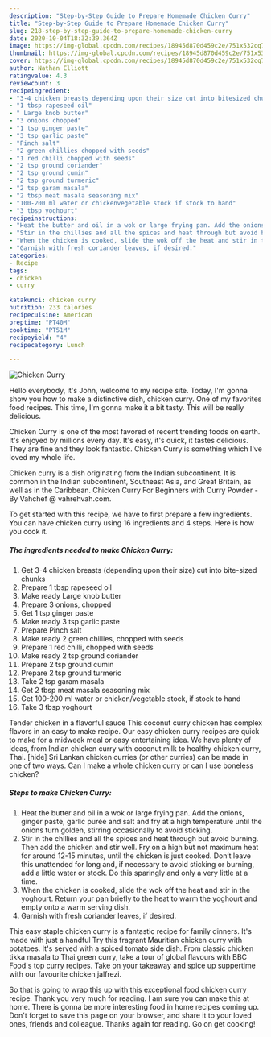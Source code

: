 ```yaml
---
description: "Step-by-Step Guide to Prepare Homemade Chicken Curry"
title: "Step-by-Step Guide to Prepare Homemade Chicken Curry"
slug: 218-step-by-step-guide-to-prepare-homemade-chicken-curry
date: 2020-10-04T18:32:39.364Z
image: https://img-global.cpcdn.com/recipes/18945d870d459c2e/751x532cq70/chicken-curry-recipe-main-photo.jpg
thumbnail: https://img-global.cpcdn.com/recipes/18945d870d459c2e/751x532cq70/chicken-curry-recipe-main-photo.jpg
cover: https://img-global.cpcdn.com/recipes/18945d870d459c2e/751x532cq70/chicken-curry-recipe-main-photo.jpg
author: Nathan Elliott
ratingvalue: 4.3
reviewcount: 3
recipeingredient:
- "3-4 chicken breasts depending upon their size cut into bitesized chunks"
- "1 tbsp rapeseed oil"
- " Large knob butter"
- "3 onions chopped"
- "1 tsp ginger paste"
- "3 tsp garlic paste"
- "Pinch salt"
- "2 green chillies chopped with seeds"
- "1 red chilli chopped with seeds"
- "2 tsp ground coriander"
- "2 tsp ground cumin"
- "2 tsp ground turmeric"
- "2 tsp garam masala"
- "2 tbsp meat masala seasoning mix"
- "100-200 ml water or chickenvegetable stock if stock to hand"
- "3 tbsp yoghourt"
recipeinstructions:
- "Heat the butter and oil in a wok or large frying pan. Add the onions, ginger paste, garlic purée and salt and fry at a high temperature until the onions turn golden, stirring occasionally to avoid sticking."
- "Stir in the chillies and all the spices and heat through but avoid burning. Then add the chicken and stir well. Fry on a high but not maximum heat for around 12-15 minutes, until the chicken is just cooked. Don’t leave this unattended for long and, if necessary to avoid sticking or burning, add a little water or stock. Do this sparingly and only a very little at a time."
- "When the chicken is cooked, slide the wok off the heat and stir in the yoghourt. Return your pan briefly to the heat to warm the yoghourt and empty onto a warm serving dish."
- "Garnish with fresh coriander leaves, if desired."
categories:
- Recipe
tags:
- chicken
- curry

katakunci: chicken curry 
nutrition: 233 calories
recipecuisine: American
preptime: "PT40M"
cooktime: "PT51M"
recipeyield: "4"
recipecategory: Lunch

---
```



![Chicken Curry](https://img-global.cpcdn.com/recipes/18945d870d459c2e/751x532cq70/chicken-curry-recipe-main-photo.jpg)

Hello everybody, it's John, welcome to my recipe site. Today, I'm gonna show you how to make a distinctive dish, chicken curry. One of my favorites food recipes. This time, I'm gonna make it a bit tasty. This will be really delicious.

Chicken Curry is one of the most favored of recent trending foods on earth. It's enjoyed by millions every day. It's easy, it's quick, it tastes delicious. They are fine and they look fantastic. Chicken Curry is something which I've loved my whole life.

Chicken curry is a dish originating from the Indian subcontinent. It is common in the Indian subcontinent, Southeast Asia, and Great Britain, as well as in the Caribbean. Chicken Curry For Beginners with Curry Powder - By Vahchef @ vahrehvah.com.


To get started with this recipe, we have to first prepare a few ingredients. You can have chicken curry using 16 ingredients and 4 steps. Here is how you cook it.

<!--inarticleads1-->

##### The ingredients needed to make Chicken Curry:

1. Get 3-4 chicken breasts (depending upon their size) cut into bite-sized chunks
1. Prepare 1 tbsp rapeseed oil
1. Make ready  Large knob butter
1. Prepare 3 onions, chopped
1. Get 1 tsp ginger paste
1. Make ready 3 tsp garlic paste
1. Prepare Pinch salt
1. Make ready 2 green chillies, chopped with seeds
1. Prepare 1 red chilli, chopped with seeds
1. Make ready 2 tsp ground coriander
1. Prepare 2 tsp ground cumin
1. Prepare 2 tsp ground turmeric
1. Take 2 tsp garam masala
1. Get 2 tbsp meat masala seasoning mix
1. Get 100-200 ml water or chicken/vegetable stock, if stock to hand
1. Take 3 tbsp yoghourt


Tender chicken in a flavorful sauce This coconut curry chicken has complex flavors in an easy to make recipe. Our easy chicken curry recipes are quick to make for a midweek meal or easy entertaining idea. We have plenty of ideas, from Indian chicken curry with coconut milk to healthy chicken curry, Thai. [hide] Sri Lankan chicken curries (or other curries) can be made in one of two ways. Can I make a whole chicken curry or can I use boneless chicken? 

<!--inarticleads2-->

##### Steps to make Chicken Curry:

1. Heat the butter and oil in a wok or large frying pan. Add the onions, ginger paste, garlic purée and salt and fry at a high temperature until the onions turn golden, stirring occasionally to avoid sticking.
1. Stir in the chillies and all the spices and heat through but avoid burning. Then add the chicken and stir well. Fry on a high but not maximum heat for around 12-15 minutes, until the chicken is just cooked. Don’t leave this unattended for long and, if necessary to avoid sticking or burning, add a little water or stock. Do this sparingly and only a very little at a time.
1. When the chicken is cooked, slide the wok off the heat and stir in the yoghourt. Return your pan briefly to the heat to warm the yoghourt and empty onto a warm serving dish.
1. Garnish with fresh coriander leaves, if desired.


This easy staple chicken curry is a fantastic recipe for family dinners. It&#39;s made with just a handful Try this fragrant Mauritian chicken curry with potatoes. It&#39;s served with a spiced tomato side dish. From classic chicken tikka masala to Thai green curry, take a tour of global flavours with BBC Food&#39;s top curry recipes. Take on your takeaway and spice up suppertime with our favourite chicken jalfrezi. 

So that is going to wrap this up with this exceptional food chicken curry recipe. Thank you very much for reading. I am sure you can make this at home. There is gonna be more interesting food in home recipes coming up. Don't forget to save this page on your browser, and share it to your loved ones, friends and colleague. Thanks again for reading. Go on get cooking!
